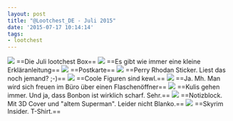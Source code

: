 ```yaml
---
layout: post
title: "@Lootchest_DE - Juli 2015"
date: '2015-07-17 10:14:14'
tags:
- lootchest
---
```


![](/content/images/2015/07/2015-07-17-10-47-01.jpg)
==Die Juli lootchest Box==
![](/content/images/2015/07/2015-07-17-10-47-28.jpg)
==Es gibt wie immer eine kleine Erkläranleitung==
![](/content/images/2015/07/2015-07-17-10-47-49.jpg)
==Postkarte==
![](/content/images/2015/07/2015-07-17-10-47-59.jpg)
==Perry Rhodan Sticker. Liest das noch jemand? ;-)==
![](/content/images/2015/07/2015-07-17-10-48-09.jpg)
==Coole Figuren sind kewl.==
![](/content/images/2015/07/2015-07-17-10-48-21.jpg)
==Ja. Mh. Man wird sich freuen im Büro über einen Flaschenöffner==
![](/content/images/2015/07/2015-07-17-10-48-30.jpg)
==Kulis gehen immer. Und ja, dass Bonbon ist wirklich scharf. Sehr.==
![](/content/images/2015/07/2015-07-17-10-48-48.jpg)
==Notizblock. Mit 3D Cover und "altem Superman". Leider nicht Blanko.==
![](/content/images/2015/07/2015-07-17-10-50-00.jpg)
==Skyrim Insider. T-Shirt.==
